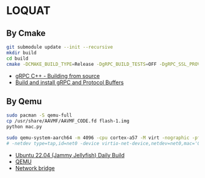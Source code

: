 # LOQUAT

## By Cmake

```bash
git submodule update --init --recursive
mkdir build
cd build
cmake -DCMAKE_BUILD_TYPE=Release -DgRPC_BUILD_TESTS=OFF -DgRPC_SSL_PROVIDER=package ..
```

- [gRPC C++ - Building from source](https://chromium.googlesource.com/external/github.com/grpc/grpc/+/HEAD/BUILDING.md)
- [Build and install gRPC and Protocol Buffers](https://grpc.io/docs/languages/cpp/quickstart/#build-and-install-grpc-and-protocol-buffers)

## By Qemu

```bash
sudo pacman -S qemu-full
cp /usr/share/AAVMF/AAVMF_CODE.fd flash-1.img
python mac.py

sudo qemu-system-aarch64 -m 4096 -cpu cortex-a57 -M virt -nographic -pflash /usr/share/AAVMF/AAVMF_CODE.fd -pflash flash-1.img -drive if=none,file=jammy-server-cloudimg-arm64.img,id=hd0 -device virtio-blk-device,drive=hd0 -nic bridge,br=virbr0,model=virtio-net-pci
# -netdev type=tap,id=net0 -device virtio-net-device,netdev=net0,mac='00:16:3e:58:4c:91'
```

- [Ubuntu 22.04 (Jammy Jellyfish) Daily Build](https://cloud-images.ubuntu.com/jammy/current/)
- [QEMU](https://wiki.archlinux.org/title/QEMU)
- [Network bridge](https://wiki.archlinux.org/title/Network_bridge)
